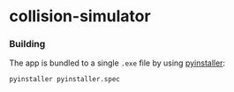 # collision-simulator

### Building

The app is bundled to a single `.exe` file by using [pyinstaller](https://pyinstaller.org/en/stable/index.html):

```
pyinstaller pyinstaller.spec
```

